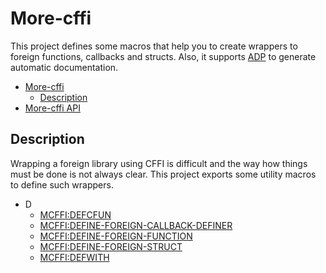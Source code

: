 # More-cffi

This project defines some macros that help you to create wrappers to foreign functions, callbacks and structs. Also, it supports [ADP](https://github.com/Hectarea1996/adp) to generate automatic documentation.

* [More-cffi](/README.md#more-cffi)
  * [Description](/README.md#description)
* [More-cffi API](/docs/mcffi-api.md#more-cffi-api)

## Description

Wrapping a foreign library using CFFI is difficult and the way how things must be done is not always clear. This project exports some utility macros to define such wrappers.

* D
  * [MCFFI:DEFCFUN](/docs/mcffi-api.md#macro-defcfun)
  * [MCFFI:DEFINE-FOREIGN-CALLBACK-DEFINER](/docs/mcffi-api.md#macro-define-foreign-callback-definer)
  * [MCFFI:DEFINE-FOREIGN-FUNCTION](/docs/mcffi-api.md#macro-define-foreign-function)
  * [MCFFI:DEFINE-FOREIGN-STRUCT](/docs/mcffi-api.md#macro-define-foreign-struct)
  * [MCFFI:DEFWITH](/docs/mcffi-api.md#macro-defwith)

